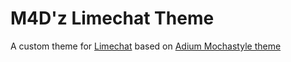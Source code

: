# M4D'z Limechat Theme

A custom theme for [Limechat](http://limechat.net/mac/) based on [Adium Mochastyle theme](http://www.adiumxtras.com/index.php?a=xtras&xtra_id=6638)
